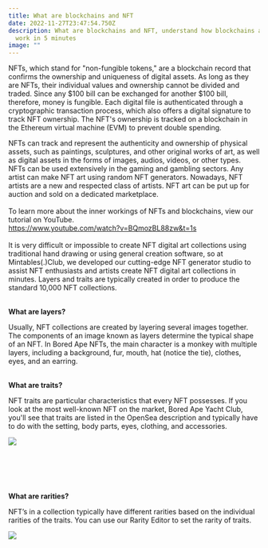 ```yaml
---
title: What are blockchains and NFT
date: 2022-11-27T23:47:54.750Z
description: What are blockchains and NFT, understand how blockchains and NFT
  work in 5 minutes
image: ""
---
```

NFTs, which stand for "non-fungible tokens," are a blockchain record that confirms the ownership and uniqueness of digital assets. As long as they are NFTs, their individual values and ownership cannot be divided and traded. Since any $100 bill can be exchanged for another $100 bill, therefore, money is fungible. Each digital file is authenticated through a cryptographic transaction process, which also offers a digital signature to track NFT ownership. The NFT's ownership is tracked on a blockchain in the Ethereum virtual machine (EVM) to prevent double spending.  

NFTs can track and represent the authenticity and ownership of physical assets, such as paintings, sculptures, and other original works of art, as well as digital assets in the forms of images, audios, videos, or other types. NFTs can be used extensively in the gaming and gambling sectors. Any artist can make NFT art using random NFT generators. Nowadays, NFT artists are a new and respected class of artists. NFT art can be put up for auction and sold on a dedicated marketplace.\
 \
To learn more about the inner workings of NFTs and blockchains, view our tutorial on YouTube.\
<https://www.youtube.com/watch?v=BQmozBL88zw&t=1s>\
 \
It is very difficult or impossible to create NFT digital art collections using traditional hand drawing or using general creation software, so at Mintables(.)Club, we developed our cutting-edge NFT generator studio to assist NFT enthusiasts and artists create NFT digital art collections in minutes. Layers and traits are typically created in order to produce the standard 10,000 NFT collections. 

**\
What are layers?**

Usually, NFT collections are created by layering several images together. The components of an image known as layers determine the typical shape of an NFT. In Bored Ape NFTs, the main character is a monkey with multiple layers, including a background, fur, mouth, hat (notice the tie), clothes, eyes, and an earring.

**\
What are traits?**

NFT traits are particular characteristics that every NFT possesses. If you look at the most well-known NFT on the market, Bored Ape Yacht Club, you'll see that traits are listed in the OpenSea description and typically have to do with the setting, body parts, eyes, clothing, and accessories.﻿

![](https://i0.wp.com/info.mintables.club/wp-content/uploads/2022/04/editor-main-1.png?resize=980%2C757&ssl=1)

﻿

 

**\
What are rarities?**

NFT’s in a collection typically have different rarities based on the individual rarities of the traits. You can use our Rarity Editor to set the rarity of traits.﻿

![](https://i0.wp.com/info.mintables.club/wp-content/uploads/2022/04/image-3.png?resize=980%2C630&ssl=1)
